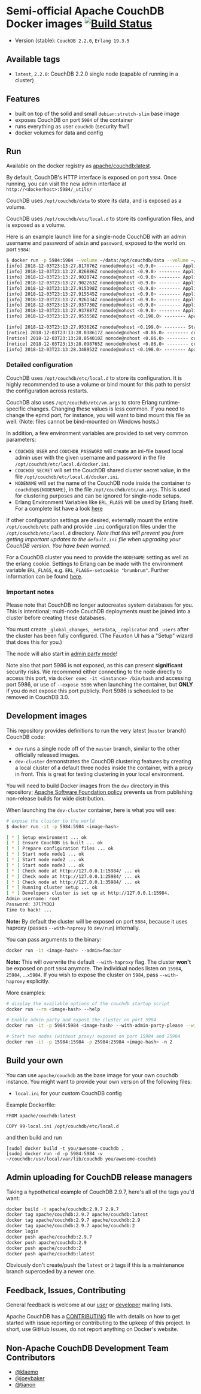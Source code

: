 # Semi-official Apache CouchDB Docker images [![Build Status](https://travis-ci.org/apache/couchdb-docker.svg?branch=master)](https://travis-ci.org/apache/couchdb-docker)

- Version (stable): `CouchDB 2.2.0`, `Erlang 19.3.5`

## Available tags

- `latest`, `2.2.0`: CouchDB 2.2.0 single node (capable of running in a cluster)

## Features

* built on top of the solid and small `debian:stretch-slim` base image
* exposes CouchDB on port `5984` of the container
* runs everything as user `couchdb` (security ftw!)
* docker volumes for data and config

## Run

Available on the docker registry as [apache/couchdb:latest](https://hub.docker.com/r/apache/couchdb/).

By default, CouchDB's HTTP interface is exposed on port `5984`. Once running, you can visit the new admin interface at `http://<dockerhost>:5984/_utils/`

CouchDB uses `/opt/couchdb/data` to store its data, and is exposed as a volume.

CouchDB uses `/opt/couchdb/etc/local.d` to store its configuration files, and is exposed as a volume.

Here is an example launch line for a single-node CouchDB with an admin username and password of `admin` and `password`, exposed to the world on port `5984`:

```bash
$ docker run -p 5984:5984 --volume ~/data:/opt/couchdb/data --volume ~/etc/local.d:/opt/couchdb/etc/local.d --env COUCHDB_USER=admin --env COUCHDB_PASSWORD=password apache/couchdb:2.2.0
[info] 2018-12-03T23:13:27.817076Z nonode@nohost <0.9.0> -------- Application couch_log started on node nonode@nohost
[info] 2018-12-03T23:13:27.826886Z nonode@nohost <0.9.0> -------- Application folsom started on node nonode@nohost
[info] 2018-12-03T23:13:27.902074Z nonode@nohost <0.9.0> -------- Application couch_stats started on node nonode@nohost
[info] 2018-12-03T23:13:27.902263Z nonode@nohost <0.9.0> -------- Application khash started on node nonode@nohost
[info] 2018-12-03T23:13:27.915398Z nonode@nohost <0.9.0> -------- Application couch_event started on node nonode@nohost
[info] 2018-12-03T23:13:27.915545Z nonode@nohost <0.9.0> -------- Application hyper started on node nonode@nohost
[info] 2018-12-03T23:13:27.926134Z nonode@nohost <0.9.0> -------- Application ibrowse started on node nonode@nohost
[info] 2018-12-03T23:13:27.937730Z nonode@nohost <0.9.0> -------- Application ioq started on node nonode@nohost
[info] 2018-12-03T23:13:27.937887Z nonode@nohost <0.9.0> -------- Application mochiweb started on node nonode@nohost
[info] 2018-12-03T23:13:27.953558Z nonode@nohost <0.198.0> -------- Apache CouchDB 2.2.0 is starting.

[info] 2018-12-03T23:13:27.953626Z nonode@nohost <0.199.0> -------- Starting couch_sup
[notice] 2018-12-03T23:13:28.038617Z nonode@nohost <0.86.0> -------- config: [features] pluggable-storage-engines set to true for reason nil
[notice] 2018-12-03T23:13:28.054010Z nonode@nohost <0.86.0> -------- config: [admins] admin set to -pbkdf2-6cc5b71480085c5b31429d1374cff8de7ec1df3a,7d366ab9d34caf8903f4f11cdaf5e65c,10 for reason nil
[notice] 2018-12-03T23:13:28.098765Z nonode@nohost <0.86.0> -------- config: [couchdb] uuid set to bf7d73c802f7dbf9bb0cfd668dd94504 for reason nil
[info] 2018-12-03T23:13:28.348952Z nonode@nohost <0.198.0> -------- Apache CouchDB has started. Time to relax.
```
### Detailed configuration

CouchDB uses `/opt/couchdb/etc/local.d` to store its configuration. It is highly recommended to use a volume or bind mount for this path to persist the configuration across restarts.

CouchDB also uses `/opt/couchdb/etc/vm.args` to store Erlang runtime-specific changes. Changing these values is less common. If you need to change the epmd port, for instance, you will want to bind mount this file as well. (Note: files cannot be bind-mounted on Windows hosts.)

In addition, a few environment variables are provided to set very common parameters:

* `COUCHDB_USER` and `COUCHDB_PASSWORD` will create an ini-file based local admin user with the given username and password in the file `/opt/couchdb/etc/local.d/docker.ini`.
* `COUCHDB_SECRET` will set the CouchDB shared cluster secret value, in the file `/opt/couchdb/etc/local.d/docker.ini`.
* `NODENAME` will set the name of the CouchDB node inside the container to `couchdb@${NODENAME}`, in the file `/opt/couchdb/etc/vm.args`. This is used for clustering purposes and can be ignored for single-node setups.
* Erlang Environment Variables like `ERL_FLAGS` will be used by Erlang itself. For a complete list have a look [here](http://erlang.org/doc/man/erl.html#environment-variables)

If other configuration settings are desired, externally mount the entire `/opt/couchdb/etc` path and provide `.ini` configuration files under the `/opt/couchdb/etc/local.d` directory. *Note that this will prevent you from getting important updates to the `default.ini` file when upgrading your CouchDB version. You have been warned.*

For a CouchDB cluster you need to provide the `NODENAME` setting as well as the erlang cookie. Settings to Erlang can be made with the environment variable `ERL_FLAGS`, e.g. `ERL_FLAGS=-setcookie "brumbrum"`. Further information can be found [here](http://docs.couchdb.org/en/stable/cluster/setup.html).

### Important notes

Please note that CouchDB no longer autocreates system databases for you. This is intentional; multi-node CouchDB deployments must be joined into a cluster before creating these databases.

You must create `_global_changes`, `_metadata`, `_replicator` and `_users` after the cluster has been fully configured. (The Fauxton UI has a "Setup" wizard that does this for you.)

The node will also start in [admin party mode](http://guide.couchdb.org/draft/security.html#party)!

Note also that port 5986 is not exposed, as this can present **significant** security risks. We recommend either connecting to the node directly to access this port, via `docker exec -it <instance> /bin/bash` and accessing port 5986, or use of `--expose 5986` when launching the container, but **ONLY** if you do not expose this port publicly. Port 5986 is scheduled to be removed in CouchDB 3.0.

## Development images

This repository provides definitions to run the very latest (`master` branch)
CouchDB code:

* `dev` runs a single node off of the `master` branch, similar to the other
  officially released images.
* `dev-cluster` demonstrates the CouchDB clustering features by creating a
  local cluster of a default three nodes inside the container, with a proxy in
  front.  This is great for testing clustering in your local environment.

You will need to build Docker images from the `dev` directory in this
repository; [Apache Software Foundation policy][4] prevents us from publishing
non-release builds for wide distribution.

When launching the `dev-cluster` container, here is what you will see:

```bash
# expose the cluster to the world
$ docker run -it -p 5984:5984 <image-hash>

[ * ] Setup environment ... ok
[ * ] Ensure CouchDB is built ... ok
[ * ] Prepare configuration files ... ok
[ * ] Start node node1 ... ok
[ * ] Start node node2 ... ok
[ * ] Start node node3 ... ok
[ * ] Check node at http://127.0.0.1:15984/ ... ok
[ * ] Check node at http://127.0.0.1:25984/ ... ok
[ * ] Check node at http://127.0.0.1:35984/ ... ok
[ * ] Running cluster setup ... ok
[ * ] Developers cluster is set up at http://127.0.0.1:15984.
Admin username: root
Password: 37l7YDQJ
Time to hack! ...
```
**Note:** By default the cluster will be exposed on port `5984`, because it uses haproxy (passes `--with-haproxy` to `dev/run`) internally.

You can pass arguments to the binary:

```bash
docker run -it <image-hash> --admin=foo:bar
```

**Note:** This will overwrite the default `--with-haproxy` flag. The cluster **won't** be exposed on
port `5984` anymore. The individual nodes listen on `15984`, `25984`, ...`x5984`. If you wish to expose
the cluster on `5984`, pass `--with-haproxy` explicitly.

More examples:
```bash
# display the available options of the couchdb startup script
docker run --rm <image-hash> --help

# Enable admin party and expose the cluster on port 5984
docker run -it -p 5984:5984 <image-hash> --with-admin-party-please --with-haproxy

# Start two nodes (without proxy) exposed on port 15984 and 25984
docker run -it -p 15984:15984 -p 25984:25984 <image-hash> -n 2
```

## Build your own

You can use `apache/couchdb` as the base image for your own couchdb instance.
You might want to provide your own version of the following files:

* `local.ini` for your custom CouchDB config

Example Dockerfile:

```
FROM apache/couchdb:latest

COPY 99-local.ini /opt/couchdb/etc/local.d
```

and then build and run

```
[sudo] docker build -t you/awesome-couchdb .
[sudo] docker run -d -p 5984:5984 -v ~/couchdb:/usr/local/var/lib/couchdb you/awesome-couchdb
```

## Admin uploading for CouchDB release managers

Taking a hypothetical example of CouchDB 2.9.7, here's all of the tags you'd want:

```bash
docker build -t apache/couchdb:2.9.7 2.9.7
docker tag apache/couchdb:2.9.7 apache/couchdb:latest
docker tag apache/couchdb:2.9.7 apache/couchdb:2.9
docker tag apache/couchdb:2.9.7 apache/couchdb:2
docker login
docker push apache/couchdb:2.9.7
docker push apache/couchdb:2.9
docker push apache/couchdb:2
docker push apache/couchdb:latest
```

Obviously don't create/push the `latest` or `2` tags if this is a maintenance branch superceded by a newer one.

## Feedback, Issues, Contributing

General feedback is welcome at our [user][1] or [developer][2] mailing lists.

Apache CouchDB has a [CONTRIBUTING][3] file with details on how to get started
with issue reporting or contributing to the upkeep of this project. In short,
use GitHub Issues, do not report anything on Docker's website.

## Non-Apache CouchDB Development Team Contributors

- [@klaemo](https://github.com/klaemo)
- [@joeybaker](https://github.com/joeybaker)
- [@tianon](https://github.com/tianon)

[1]: http://mail-archives.apache.org/mod_mbox/couchdb-user/
[2]: http://mail-archives.apache.org/mod_mbox/couchdb-dev/
[3]: https://github.com/apache/couchdb/blob/master/CONTRIBUTING.md
[4]: http://www.apache.org/dev/release-distribution.html#unreleased

